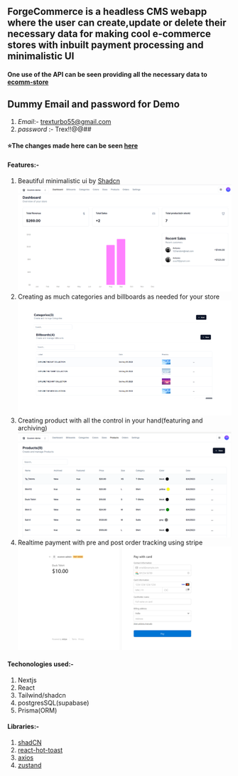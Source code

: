 ## ForgeCommerce is a headless CMS webapp where the user can create,update or delete their necessary data for making cool e-commerce stores with inbuilt payment processing and minimalistic UI
#### One use of the API can be seen providing all the necessary data to [ecomm-store](https://github.com/dhrishP/ecomm-store)
 ## Dummy Email and password for Demo
1. _Email_:- trexturbo55@gmail.com
1. _password_ :- Trex!!@@##

#### ⭐The changes made here can be seen [here](https://ecomm-store-mocha.vercel.app/)

#### Features:-
1. Beautiful minimalistic ui by [Shadcn](https://ui.shadcn.com/)
![](image.png)
1. Creating as much categories and billboards as needed for your store
![](image-1.png)
1. Creating product with all the control in your hand(featuring and archiving)
![](image-2.png)
1. Realtime payment with pre and post order tracking using stripe
![](image-3.png)


#### Techonologies used:-
1. Nextjs 
1. React
1. Tailwind/shadcn
1. postgresSQL(supabase)
1. Prisma(ORM)

#### Libraries:-
1. [shadCN](https://ui.shadcn.com/)
1. [react-hot-toast](https://react-hot-toast.com/)
1. [axios](https://www.npmjs.com/package/axios)
1. [zustand](https://docs.pmnd.rs/zustand/getting-started/introduction)


